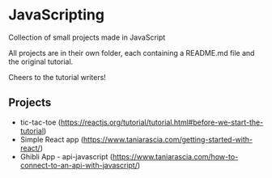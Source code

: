 # JavaScripting

Collection of small projects made in JavaScript

All projects are in their own folder, each containing a README.md file and the original tutorial. 

Cheers to the tutorial writers!

## Projects

* tic-tac-toe (https://reactjs.org/tutorial/tutorial.html#before-we-start-the-tutorial)
* Simple React app (https://www.taniarascia.com/getting-started-with-react/)
* Ghibli App - api-javascript (https://www.taniarascia.com/how-to-connect-to-an-api-with-javascript/)
